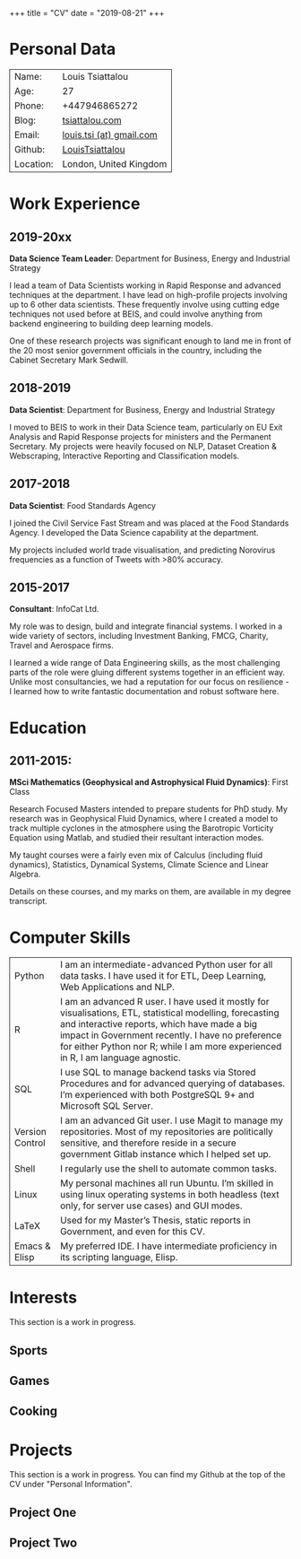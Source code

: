 +++
title = "CV"
date = "2019-08-21"
+++


# Personal Data

<table border="2" cellspacing="0" cellpadding="6" rules="groups" frame="void">


<colgroup>
<col  class="org-right" />

<col  class="org-left" />
</colgroup>
<tbody>
<tr>
<td class="org-right">Name:</td>
<td class="org-left">Louis Tsiattalou</td>
</tr>


<tr>
<td class="org-right">Age:</td>
<td class="org-left">27</td>
</tr>


<tr>
<td class="org-right">Phone:</td>
<td class="org-left">+447946865272</td>
</tr>


<tr>
<td class="org-right">Blog:</td>
<td class="org-left"><a href="https://tsiattalou.com">tsiattalou.com</a> </td>
</tr>


<tr>
<td class="org-right">Email:</td>
<td class="org-left"><a href="mailto:louis.tsi@gmail.com">louis.tsi (at) gmail.com</a> </td>
</tr>


<tr>
<td class="org-right">Github:</td>
<td class="org-left"><a href="https://github.com/LouisTsiattalou">LouisTsiattalou</a> </td>
</tr>


<tr>
<td class="org-right">Location:</td>
<td class="org-left">London, United Kingdom</td>
</tr>
</tbody>
</table>


# Work Experience


## 2019-20xx

**Data Science Team Leader**: Department for Business, Energy and Industrial Strategy

I lead a team of Data Scientists working in Rapid Response and advanced
techniques at the department. I have lead on high-profile projects involving
up to 6 other data scientists. These frequently involve using cutting edge
techniques not used before at BEIS, and could involve anything from backend
engineering to building deep learning models.
  
One of these research projects was significant enough to land me in front of the
20 most senior government officials in the country, including the Cabinet
Secretary Mark Sedwill.

## 2018-2019

**Data Scientist**: Department for Business, Energy and Industrial Strategy

I moved to BEIS to work in their Data Science team, particularly on EU Exit
Analysis and Rapid Response projects for ministers and the Permanent
Secretary. My projects were heavily focused on NLP, Dataset Creation &
Webscraping, Interactive Reporting and Classification models.


## 2017-2018

**Data Scientist**: Food Standards Agency

I joined the Civil Service Fast Stream and was placed at the Food Standards
Agency. I developed the Data Science capability at the department.

My projects included world trade visualisation, and predicting Norovirus
frequencies as a function of Tweets with >80% accuracy.


## 2015-2017

**Consultant**: InfoCat Ltd.

My role was to design, build and integrate financial systems. I worked in a wide
variety of sectors, including Investment Banking, FMCG, Charity, Travel and
Aerospace firms.

I learned a wide range of Data Engineering skills, as the most challenging parts
of the role were gluing different systems together in an efficient way. Unlike
most consultancies, we had a reputation for our focus on resilience - I learned
how to write fantastic documentation and robust software here.


# Education


## 2011-2015:

**MSci Mathematics (Geophysical and Astrophysical Fluid Dynamics)**: First Class

Research Focused Masters intended to prepare students for PhD study. My research
was in Geophysical Fluid Dynamics, where I created a model to track multiple
cyclones in the atmosphere using the Barotropic Vorticity Equation using Matlab,
and studied their resultant interaction modes.

My taught courses were a fairly even mix of Calculus (including fluid dynamics),
Statistics, Dynamical Systems, Climate Science and Linear Algebra.

Details on these courses, and my marks on them, are available in my degree
transcript.


# Computer Skills

<table border="2" cellspacing="0" cellpadding="6" rules="groups" frame="void">


<colgroup>
<col  class="org-left" />

<col  class="org-left" />
</colgroup>
<tbody>
<tr>
<td class="org-left">Python</td>
<td class="org-left">I am an intermediate-advanced Python user for all data tasks. I have used it for ETL, Deep Learning, Web Applications and NLP.</td>
</tr>


<tr>
<td class="org-left">R</td>
<td class="org-left">I am an advanced R user. I have used it mostly for visualisations, ETL, statistical modelling, forecasting and interactive reports, which have made a big impact in Government recently. I have no preference for either Python nor R; while I am more experienced in R, I am language agnostic.</td>
</tr>


<tr>
<td class="org-left">SQL</td>
<td class="org-left">I use SQL to manage backend tasks via Stored Procedures and for advanced querying of databases. I&rsquo;m experienced with both PostgreSQL 9+ and Microsoft SQL Server.</td>
</tr>


<tr>
<td class="org-left">Version Control</td>
<td class="org-left">I am an advanced Git user. I use Magit to manage my repositories. Most of my repositories are politically sensitive, and therefore reside in a secure government Gitlab instance which I helped set up.</td>
</tr>


<tr>
<td class="org-left">Shell</td>
<td class="org-left">I regularly use the shell to automate common tasks.</td>
</tr>


<tr>
<td class="org-left">Linux</td>
<td class="org-left">My personal machines all run Ubuntu. I&rsquo;m skilled in using linux operating systems in both headless (text only, for server use cases) and GUI modes.</td>
</tr>


<tr>
<td class="org-left">LaTeX</td>
<td class="org-left">Used for my Master&rsquo;s Thesis, static reports in Government, and even for this CV.</td>
</tr>


<tr>
<td class="org-left">Emacs & Elisp</td>
<td class="org-left">My preferred IDE. I have intermediate proficiency in its scripting language, Elisp.</td>
</tr>
</tbody>
</table>


# Interests

This section is a work in progress.

## Sports


## Games


## Cooking


# Projects

This section is a work in progress. You can find my Github at the top of the CV
under "Personal Information".

## Project One


## Project Two

